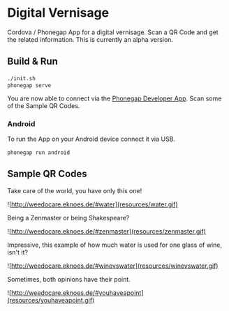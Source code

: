 # Digital Vernisage
Cordova / Phonegap App for a digital vernisage. Scan a QR Code and get the related information. 
This is currently an alpha version.

## Build & Run
    
    ./init.sh
    phonegap serve
    
You are now able to connect via the [Phonegap Developer App](https://play.google.com/store/apps/details?id=com.adobe.phonegap.app). Scan some of the Sample QR Codes.

### Android
To run the App on your Android device connect it via USB.
    
    phonegap run android
    
## Sample QR Codes
Take care of the world, you have only this one!

![http://weedocare.eknoes.de/#water](resources/water.gif)

Being a Zenmaster or being Shakespeare?

![http://weedocare.eknoes.de/#zenmaster](resources/zenmaster.gif)

Impressive, this example of how much water is used for one glass of wine, isn't it?

![http://weedocare.eknoes.de/#winevswater](resources/winevswater.gif)

Sometimes, both opinions have their point.

![http://weedocare.eknoes.de/#youhaveapoint](resources/youhaveapoint.gif)
